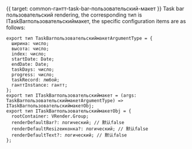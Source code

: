 {{ target: common-гантт-task-bar-пользовательский-макет }}
Task bar пользовательский rendering, the corresponding тип is ITaskBarпользовательскиймакет, the specific configuration items are as follows:

```
export тип TaskBarпользовательскиймакетArgumentType = {
  ширина: число;
  высота: число;
  index: число;
  startDate: Date;
  endDate: Date;
  taskDays: число;
  progress: число;
  taskRecord: любой;
  ганттInstance: гантт;
};
export тип ITaskBarпользовательскиймакет = (args: TaskBarпользовательскиймакетArgumentType) => ITaskBarпользовательскиймакетObj;
export тип ITaskBarпользовательскиймакетObj = {
  rootContainer: VRender.Group;
  renderDefaultBar?: логический; // 默认false
  renderDefaultResizeиконка?: логический; // 默认false
  renderDefaultText?: логический; // 默认false
};
```